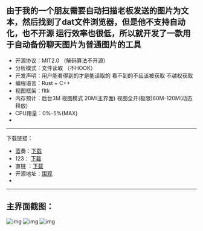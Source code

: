 由于我的一个朋友需要自动扫描老板发送的图片为文本，然后找到了dat文件浏览器，但是他不支持自动化，也不开源 运行效率也很低，所以就开发了一款用于自动备份聊天图片为普通图片的工具
-----------------------------------
* 开源协议：MIT2.0  （解码算法不开源）
* 分析模式：文件读取 （不HOOK）
* 开发声明：用户能看得到的才是能读取的 看不到的不应该被获取 不越权获取
* 编程语言：Rust + C++
* 视图框架：fltk
* 内存预计：后台3M  视图模式 20M(主界面)   视图全开(极限)60M-120M(动态释放)  
* CPU用量：0%-5%(MAX)
*     
----------------------------
下载链接：
*   蓝奏：[下载](https://kiic.lanzouw.com/iVywr19jnfkd)
*   123： [下载](https://www.123pan.com/s/UCaqVv-9AoMA.html)
*   直链 ：[下载](https://vip.123pan.cn/1816369032/assets/WxDatViewerAutoExportRust.zip)
*  开源地址：[围观](https://github.com/kihlh/WxDatViewerAutoExportRust)
*  
------------------------------
主界面截图：
------------------------------
![img](https://vip.123pan.cn/1816369032/assets/52pojie/Clip_20230923_153432.png)
![img](https://vip.123pan.cn/1816369032/assets/52pojie/Clip_20230923_153555.png)
![img](https://vip.123pan.cn/1816369032/assets/52pojie/Clip_20230923_153724.png)
